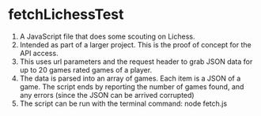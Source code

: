 # fetchLichessTest

1. A JavaScript file that does some scouting on Lichess.
1. Intended as part of a larger project. This is the proof of concept for the API access. 
1. This uses url parameters and the request header to grab JSON data for up to 20 games rated games of a player.
1. The data is parsed into an array of games. Each item is a JSON of a game. The script ends by reporting the number of games found, and any errors (since the JSON can be arrived corrupted)
1. The script can be run with the terminal command: node fetch.js
